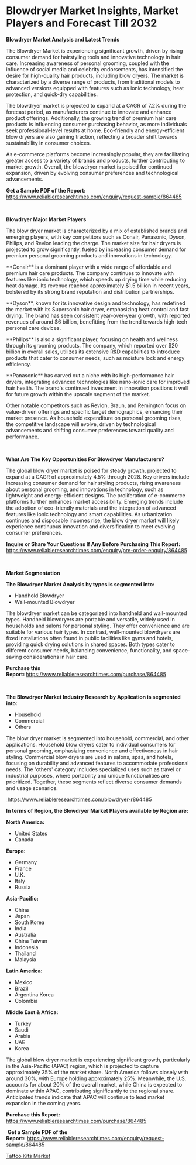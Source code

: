 <p><h1>Blowdryer Market Insights, Market Players and Forecast Till 2032</h1></p><p><strong>Blowdryer Market Analysis and Latest Trends</strong></p>
<p><p>The Blowdryer Market is experiencing significant growth, driven by rising consumer demand for hairstyling tools and innovative technology in hair care. Increasing awareness of personal grooming, coupled with the influence of social media and celebrity endorsements, has intensified the desire for high-quality hair products, including blow dryers. The market is characterized by a diverse range of products, from traditional models to advanced versions equipped with features such as ionic technology, heat protection, and quick-dry capabilities.</p><p>The blowdryer market is projected to expand at a CAGR of 7.2% during the forecast period, as manufacturers continue to innovate and enhance product offerings. Additionally, the growing trend of premium hair care products is influencing consumer purchasing behavior, as more individuals seek professional-level results at home. Eco-friendly and energy-efficient blow dryers are also gaining traction, reflecting a broader shift towards sustainability in consumer choices.</p><p>As e-commerce platforms become increasingly popular, they are facilitating greater access to a variety of brands and products, further contributing to market growth. Overall, the blowdryer market is poised for continued expansion, driven by evolving consumer preferences and technological advancements.</p></p>
<p><strong>Get a Sample PDF of the Report:&nbsp;</strong> <a href="https://www.reliableresearchtimes.com/enquiry/request-sample/864485?utm_campaign=1933&utm_medium=2&utm_source=Github&utm_content=ia&utm_term=08022025&utm_id=blowdryer">https://www.reliableresearchtimes.com/enquiry/request-sample/864485</a></p>
<p>&nbsp;</p>
<p><strong>Blowdryer Major Market Players</strong></p>
<p><p>The blow dryer market is characterized by a mix of established brands and emerging players, with key competitors such as Conair, Panasonic, Dyson, Philips, and Revlon leading the charge. The market size for hair dryers is projected to grow significantly, fueled by increasing consumer demand for premium personal grooming products and innovations in technology.</p><p>**Conair** is a dominant player with a wide range of affordable and premium hair care products. The company continues to innovate with features like ionic technology, which speeds up drying time while reducing heat damage. Its revenue reached approximately $1.5 billion in recent years, bolstered by its strong brand reputation and distribution partnerships.</p><p>**Dyson**, known for its innovative design and technology, has redefined the market with its Supersonic hair dryer, emphasizing heat control and fast drying. The brand has seen consistent year-over-year growth, with reported revenues of around $6 billion, benefitting from the trend towards high-tech personal care devices.</p><p>**Philips** is also a significant player, focusing on health and wellness through its grooming products. The company, which reported over $20 billion in overall sales, utilizes its extensive R&D capabilities to introduce products that cater to consumer needs, such as moisture lock and energy efficiency.</p><p>**Panasonic** has carved out a niche with its high-performance hair dryers, integrating advanced technologies like nano-ionic care for improved hair health. The brand's continued investment in innovation positions it well for future growth within the upscale segment of the market.</p><p>Other notable competitors such as Revlon, Braun, and Remington focus on value-driven offerings and specific target demographics, enhancing their market presence. As household expenditure on personal grooming rises, the competitive landscape will evolve, driven by technological advancements and shifting consumer preferences toward quality and performance.</p></p>
<p>&nbsp;</p>
<p><strong>What Are The Key Opportunities For Blowdryer Manufacturers?</strong></p>
<p><p>The global blow dryer market is poised for steady growth, projected to expand at a CAGR of approximately 4.5% through 2028. Key drivers include increasing consumer demand for hair styling products, rising awareness about personal grooming, and innovations in technology, such as lightweight and energy-efficient designs. The proliferation of e-commerce platforms further enhances market accessibility. Emerging trends include the adoption of eco-friendly materials and the integration of advanced features like ionic technology and smart capabilities. As urbanization continues and disposable incomes rise, the blow dryer market will likely experience continuous innovation and diversification to meet evolving consumer preferences.</p></p>
<p><strong>Inquire or Share Your Questions If Any Before Purchasing This Report:</strong> <a href="https://www.reliableresearchtimes.com/enquiry/pre-order-enquiry/864485?utm_campaign=1933&utm_medium=2&utm_source=Github&utm_content=ia&utm_term=08022025&utm_id=blowdryer">https://www.reliableresearchtimes.com/enquiry/pre-order-enquiry/864485</a></p>
<p>&nbsp;</p>
<p><strong>Market Segmentation</strong></p>
<p><strong>The Blowdryer Market Analysis by types is segmented into:</strong></p>
<p><ul><li>Handhold Blowdryer</li><li>Wall-mounted Blowdryer</li></ul></p>
<p><p>The blowdryer market can be categorized into handheld and wall-mounted types. Handheld blowdryers are portable and versatile, widely used in households and salons for personal styling. They offer convenience and are suitable for various hair types. In contrast, wall-mounted blowdryers are fixed installations often found in public facilities like gyms and hotels, providing quick drying solutions in shared spaces. Both types cater to different consumer needs, balancing convenience, functionality, and space-saving considerations in hair care.</p></p>
<p><strong>Purchase this Report:&nbsp;</strong><a href="https://www.reliableresearchtimes.com/purchase/864485?utm_campaign=1933&utm_medium=2&utm_source=Github&utm_content=ia&utm_term=08022025&utm_id=blowdryer">https://www.reliableresearchtimes.com/purchase/864485</a></p>
<p>&nbsp;</p>
<p><strong>The Blowdryer Market Industry Research by Application is segmented into:</strong></p>
<p><ul><li>Household</li><li>Commercial</li><li>Others</li></ul></p>
<p><p>The blow dryer market is segmented into household, commercial, and other applications. Household blow dryers cater to individual consumers for personal grooming, emphasizing convenience and effectiveness in hair styling. Commercial blow dryers are used in salons, spas, and hotels, focusing on durability and advanced features to accommodate professional needs. The 'others' category includes specialized uses such as travel or industrial purposes, where portability and unique functionalities are prioritized. Together, these segments reflect diverse consumer demands and usage scenarios.</p></p>
<p><a href="https://www.reliableresearchtimes.com/blowdryer-r864485?utm_campaign=1933&utm_medium=2&utm_source=Github&utm_content=ia&utm_term=08022025&utm_id=blowdryer">&nbsp;https://www.reliableresearchtimes.com/blowdryer-r864485</a></p>
<p><strong>In terms of Region, the Blowdryer Market Players available by Region are:</strong></p>
<p>
    <p> <strong> North America: </strong>
        <ul>
            <li>United States</li>
            <li>Canada</li>
        </ul>
        </p> 
    <p> <strong> Europe: </strong>
        <ul>
            <li>Germany</li>
            <li>France</li>
            <li>U.K.</li>
            <li>Italy</li>
            <li>Russia</li>
        </ul>
        </p> 
    <p> <strong> Asia-Pacific: </strong>
        <ul>
            <li>China</li>
            <li>Japan</li>
            <li>South Korea</li>
            <li>India</li>
            <li>Australia</li>
            <li>China Taiwan</li>
            <li>Indonesia</li>
            <li>Thailand</li>
            <li>Malaysia</li>
        </ul>
        </p> 
    <p> <strong> Latin America: </strong>
        <ul>
            <li>Mexico</li>
            <li>Brazil</li>
            <li>Argentina Korea</li>
            <li>Colombia</li>
        </ul>
        </p> 
    <p> <strong> Middle East & Africa: </strong>
        <ul>
            <li>Turkey</li>
            <li>Saudi</li>
            <li>Arabia</li>
            <li>UAE</li>
            <li>Korea</li>
        </ul>
    </p>
    </p>
<p><p>The global blow dryer market is experiencing significant growth, particularly in the Asia-Pacific (APAC) region, which is projected to capture approximately 35% of the market share. North America follows closely with around 30%, with Europe holding approximately 25%. Meanwhile, the U.S. accounts for about 20% of the overall market, while China is expected to dominate within APAC, contributing significantly to the regional share. Anticipated trends indicate that APAC will continue to lead market expansion in the coming years.</p></p>
<p><strong>Purchase this Report: </strong><a href="https://www.reliableresearchtimes.com/purchase/864485?utm_campaign=1933&utm_medium=2&utm_source=Github&utm_content=ia&utm_term=08022025&utm_id=blowdryer">https://www.reliableresearchtimes.com/purchase/864485</a></p>
<p>&nbsp;<strong>Get a Sample PDF of the Report:&nbsp;&nbsp;</strong><a href="https://www.reliableresearchtimes.com/enquiry/request-sample/864485?utm_campaign=1933&utm_medium=2&utm_source=Github&utm_content=ia&utm_term=08022025&utm_id=blowdryer">https://www.reliableresearchtimes.com/enquiry/request-sample/864485</a></p>
<p><strong></strong></p>
<p><p><a href="https://github.com/nathandecarvalho/Market-Research-Report-List-5/blob/main/tattoo-kits-market.md?utm_campaign=1933&utm_medium=2&utm_source=Github&utm_content=ia&utm_term=08022025&utm_id=blowdryer">Tattoo Kits Market</a></p></p>